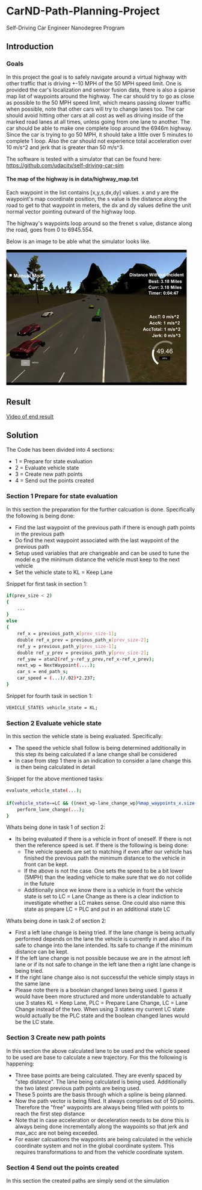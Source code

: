 # CarND-Path-Planning-Project
Self-Driving Car Engineer Nanodegree Program

## Introduction
   
### Goals
In this project the goal is to safely navigate around a virtual highway with other traffic that is driving +-10 MPH of the 50 MPH speed limit. One is provided the car's localization and sensor fusion data, there is also a sparse map list of waypoints around the highway. The car should try to go as close as possible to the 50 MPH speed limit, which means passing slower traffic when possible, note that other cars will try to change lanes too. The car should avoid hitting other cars at all cost as well as driving inside of the marked road lanes at all times, unless going from one lane to another. The car should be able to make one complete loop around the 6946m highway. Since the car is trying to go 50 MPH, it should take a little over 5 minutes to complete 1 loop. Also the car should not experience total acceleration over 10 m/s^2 and jerk that is greater than 50 m/s^3.

The software is tested with a simulator that can be found here: https://github.com/udacity/self-driving-car-sim

#### The map of the highway is in data/highway_map.txt
Each waypoint in the list contains  [x,y,s,dx,dy] values. x and y are the waypoint's map coordinate position, the s value is the distance along the road to get to that waypoint in meters, the dx and dy values define the unit normal vector pointing outward of the highway loop.

The highway's waypoints loop around so the frenet s value, distance along the road, goes from 0 to 6945.554.

Below is an image to be able what the simulator looks like.

![png](challenge.png)

## Result

[Video of end result](https://github.com/Andreas-Jankl/CarND-path-planning/blob/master/result.mp4)

## Solution

The Code has been divided into 4 sections:

  - 1 = Prepare for state evaluation
  - 2 = Evaluate vehicle state
  - 3 = Create new path points
  - 4 = Send out the points created

### Section 1 Prepare for state evaluation

In this section the preparation for the further calcuation is done. Specifically the following is being done:

  - Find the last waypoint of the previous path if there is enough path points in the previous path
  - Do find the next waypoint associated with the last waypoint of the previous path
  - Setup used variables that are changeable and can be used to tune the model e.g the minimum distance the vehicle must keep to the next vehicle
  - Set the vehicle state to KL = Keep Lane
 
Snippet for first task in section 1:
```sh
if(prev_size < 2)
{
    ...
}
else
{
	ref_x = previous_path_x[prev_size-1];
	double ref_x_prev = previous_path_x[prev_size-2];
	ref_y = previous_path_y[prev_size-1];
	double ref_y_prev = previous_path_y[prev_size-2];
	ref_yaw = atan2(ref_y-ref_y_prev,ref_x-ref_x_prev);
	next_wp = NextWaypoint(....);
	car_s = end_path_s;
	car_speed = (...)/.02)*2.237;
}
```

Snippet for fourth task in section 1:
```sh
VEHICLE_STATES vehicle_state = KL;
```

### Section 2 Evaluate vehicle state

In this section the vehicle state is being evaluated. Specifically:

 - The speed the vehicle shall follow is being determined additionally in this step its being calculated if a lane change shall be considered
 - In case from step 1 there is an indication to consider a lane change this is then being calculated in detail
   
Snippet for the above mentioned tasks:

```sh
evaluate_vehicle_state(...);

if(vehicle_state==LC && ((next_wp-lane_change_wp)%map_waypoints_x.size() > 2)){
    perform_lane_change(...);
}
```
Whats being done in task 1 of section 2:

  - Its being evaluated if there is a vehicle in front of oneself. If there is not then the reference speed is set. If there is the following is being done:
    - The vehicle speeds are set to matching if even after our vehicle has finished the previous path the minimum distance to the vehicle in front can be kept.
    - If the above is not the case. One sets the speed to be a bit lower (5MPH) than the leading vehicle to make sure that we do not collide in the future
    - Additionally since we know there is a vehicle in front the vehicle state is set to LC = Lane Change as there is a clear indiction to investigate whether a LC makes sense. One could also name this state as prepare LC = PLC and put in an additional state LC

Whats being done in task 2 of section 2:

  - First a left lane change is being tried. If the lane change is being actually performed depends on the lane the vehicle is currently in and also if its safe to change into the lane intended. Its safe to change if the minimum distance can be kept.
  - If the left lane change is not possible because we are in the atmost left lane or if its not safe to change in the left lane then a right lane change is being tried.
  - If the right lane change also is not successful the vehicle simply stays in the same lane
  - Please note there is a boolean changed lanes being used. I guess it would have been more structured and more understandable to actually use 3 states KL = Keep Lane, PLC = Prepare Lane Change, LC = Lane Change instead of the two. When using 3 states my current LC state would actually be the PLC state and the boolean changed lanes would be the LC state.

### Section 3 Create new path points

In this section the above calculated lane to be used and the vehicle speed to be used are base to calculate a new trajectory. For this the following is happening:

- Three base points are being calculated. They are evenly spaced by "step distance". The lane being calculated is being used. Additionally the two latest previous path points are being used.
- These 5 points are the basis through which a spline is being planned.
- Now the path vector is being filled. It always comprises out of 50 points. Therefore the "free" waypoints are always being filled with points to reach the first step distance
- Note that in case acceleration or deceleration needs to be done this is always being done incrementally along the waypoints so that jerk and max_acc are not being exceeded.
- For easier calcuations the waypoints are being calculated in the vehicle coordinate system and not in the global coordinate system. This requires transformations to and from the vehicle coordinate system.

### Section 4 Send out the points created

In this section the created paths are simply send ot the simulation





